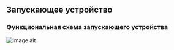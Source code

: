 ## Запускающее устройство

### Функциональная схема запускающего устройства

![Image alt](https://github.com/redrayk/mao_syn/raw/MAO_syn_schematic.tif)